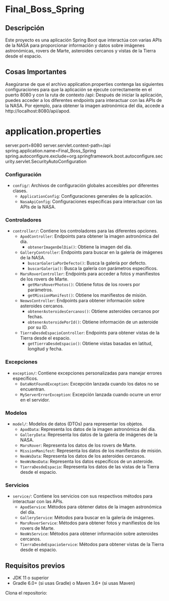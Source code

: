 # Final_Boss_Spring

## Descripción

Este proyecto es una aplicación Spring Boot que interactúa con varias APIs de la NASA para proporcionar información y datos sobre imágenes astronómicas, rovers de Marte, asteroides cercanos y vistas de la Tierra desde el espacio.

## Cosas Importantes 

Asegúrarse de que el archivo application.properties contenga las siguientes configuraciones para que la aplicación se ejecute correctamente en el puerto 8080 y con la ruta de contexto /api:
Después de iniciar la aplicación, puedes acceder a los diferentes endpoints para interactuar con las APIs de la NASA. Por ejemplo, para obtener la imagen astronómica del día, accede a http://localhost:8080/api/apod.

# application.properties
server.port=8080
server.servlet.context-path=/api
spring.application.name=Final_Boss_Spring
spring.autoconfigure.exclude=org.springframework.boot.autoconfigure.security.servlet.SecurityAutoConfiguration



### Configuración
- `config/`: Archivos de configuración globales accesibles por diferentes clases.
  - `ApplicationConfig`: Configuraciones generales de la aplicación.
  - `NasaApiConfig`: Configuraciones específicas para interactuar con las APIs de la NASA.

### Controladores
- `controller/`: Contiene los controladores para las diferentes opciones.
  - `ApodController`: Endpoints para obtener la imagen astronómica del día.
    - `obtenerImagenDelDia()`: Obtiene la imagen del día.
  - `GalleryController`: Endpoints para buscar en la galería de imágenes de la NASA.
    - `buscarGaleriaPorDefecto()`: Busca la galería por defecto.
    - `buscarGaleria()`: Busca la galería con parámetros específicos.
  - `MarsRoverController`: Endpoints para acceder a fotos y manifiestos de los rovers de Marte.
    - `getMarsRoverPhotos()`: Obtiene fotos de los rovers por parámetros.
    - `getMissionManifest()`: Obtiene los manifiestos de misión.
  - `NeowsController`: Endpoints para obtener información sobre asteroides cercanos.
    - `obtenerAsteroidesCercanos()`: Obtiene asteroides cercanos por fechas.
    - `obtenerAsteroidePorId()`: Obtiene información de un asteroide por su ID.
  - `TierraDesdeEspacioController`: Endpoints para obtener vistas de la Tierra desde el espacio.
    - `getTierraDesdeEspacio()`: Obtiene vistas basadas en latitud, longitud y fecha.

### Excepciones
- `exception/`: Contiene excepciones personalizadas para manejar errores específicos.
  - `DataNotFoundException`: Excepción lanzada cuando los datos no se encuentran.
  - `MyServerErrorException`: Excepción lanzada cuando ocurre un error en el servidor.

### Modelos
- `model/`: Modelos de datos (DTOs) para representar los objetos.
  - `ApodData`: Representa los datos de la imagen astronómica del día.
  - `GalleryData`: Representa los datos de la galería de imágenes de la NASA.
  - `MarsRover`: Representa los datos de los rovers de Marte.
  - `MissionManifest`: Representa los datos de los manifiestos de misión.
  - `NeoWsData`: Representa los datos de los asteroides cercanos.
  - `NeoWsNeoData`: Representa los datos específicos de un asteroide.
  - `TierraDesdeEspacio`: Representa los datos de las vistas de la Tierra desde el espacio.

### Servicios
- `service/`: Contiene los servicios con sus respectivos métodos para interactuar con las APIs.
  - `ApodService`: Métodos para obtener datos de la imagen astronómica del día.
  - `GalleryService`: Métodos para buscar en la galería de imágenes.
  - `MarsRoverService`: Métodos para obtener fotos y manifiestos de los rovers de Marte.
  - `NeoWsService`: Métodos para obtener información sobre asteroides cercanos.
  - `TierraDesdeEspacioService`: Métodos para obtener vistas de la Tierra desde el espacio.

## Requisitos previos
- JDK 11 o superior
- Gradle 6.0+ (si usas Gradle) o Maven 3.6+ (si usas Maven)





Clona el repositorio:



